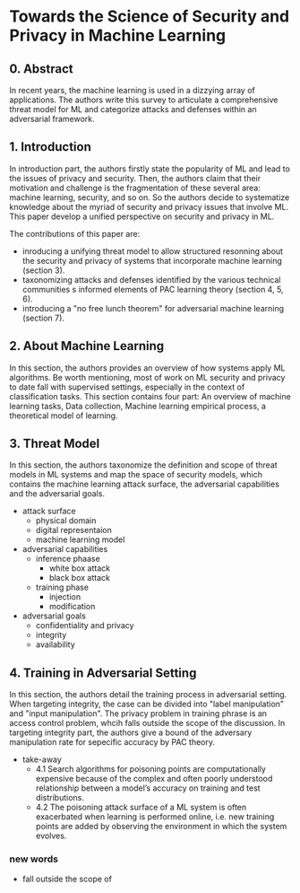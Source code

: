 # Towards the Science of Security and Privacy in Machine Learning

## 0. Abstract

In recent years, the machine learning is used in a dizzying array of applications. The authors write this survey to articulate a comprehensive threat model for ML and categorize attacks and defenses within an adversarial framework.

## 1. Introduction

In introduction part, the authors firstly state the popularity of ML and lead to the issues of privacy and security. Then, the authors claim that their motivation and challenge is the fragmentation of these several area: machine learning, security, and so on. So the authors decide to systematize knowledge about the myriad of security and privacy issues that involve ML. This paper develop a unified perspective on security and privacy in ML.

The contributions of this paper are:
- inroducing a unifying threat model to allow structured resonning about the security and privacy of systems that incorporate machine learning (section 3).
- taxonomizing attacks and defenses identified by the various technical communities s informed elements of PAC learning theory (section 4, 5, 6).
- introducing a "no free lunch theorem" for adversarial machine learning (section 7).
  
<!-- ### new words

- gone unheeded
- unified lexicon
- the myriad of
- instructive
- through the prism of
- clinical
- paramount
- conversely
- in essence
- distribution drift
- adequately
- accountability
- facet
- depart from
- texonomize
- for brevity -->

## 2. About Machine Learning

In this section, the authors provides an overview of how systems apply ML algorithms. Be worth mentioning, most of work on ML security and privacy to date fall with supervised settings, especially in the context of classification tasks.
This section contains four part: An overview of machine learning tasks, Data collection, Machine learning empirical process, a theoretical model of learning.

<!-- ### new words

- propotion
- underpining
- noteworthy point -->

## 3. Threat Model

In this section, the authors taxonomize the definition and scope of threat models in ML systems and map the space of security models, which contains the machine learning attack surface, the adversarial capabilities and the adversarial goals.

- attack surface
  - physical domain
  - digital representaion
  - machine learning model
- adversarial capabilities
  - inference phaase
    - white box attack
    - black box attack
  - training phase
    - injection
    - modification
- adversarial goals
  - confidentiality and privacy
  - integrity
  - availability

<!-- ### new words

- subvert
- corrupt
- tamper
- disposal
- grossly speaking
- arguably -->

## 4. Training in Adversarial Setting

In this section, the authors detail the training process in adversarial setting.
When targeting integrity, the case can be divided into "label manipulation" and "input manipulation". The privacy problem in training phrase is an access control problem, whcih falls outside the scope of the discussion. 
In targeting integrity part, the authors give a bound of the adversary manipulation rate for sepecific accuracy by PAC theory.

- take-away
  - 4.1 Search algorithms for poisoning points are computationally expensive because of the complex and often poorly understood relationship between a model’s accuracy on training and test distributions.
  - 4.2 The poisoning attack surface of a ML system is often exacerbated when learning is performed online, i.e. new training points are added by observing the environment in which the system evolves.


### new words

- fall outside the scope of